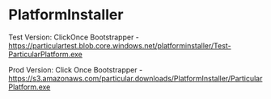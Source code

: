 PlatformInstaller
=================

Test Version:
ClickOnce Bootstrapper - https://particulartest.blob.core.windows.net/platforminstaller/Test-ParticularPlatform.exe

Prod Version:
Click Once Bootstrapper - https://s3.amazonaws.com/particular.downloads/PlatformInstaller/ParticularPlatform.exe
